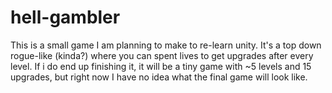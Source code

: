 # hell-gambler
This is a small game I am planning to make to re-learn unity. It's a top down rogue-like (kinda?) where you can spent lives to get upgrades after every level.
If i do end up finishing it, it will be a tiny game with ~5 levels and 15 upgrades, but right now I have no idea what the final game will look like.
